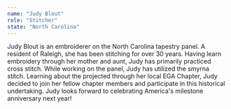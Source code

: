 ```yaml
---
name: "Judy Blout"
role: "Stitcher"
state: "North Carolina"
---
```


Judy Blout is an embroiderer on the North Carolina tapestry panel. A resident of Raleigh, she has been stitching for over 30 years. Having learn embroidery through her mother and aunt, Judy has primarily practiced cross stitch. While working on the panel, Judy has utilized the smyrna stitch. Learning about the projected through her local EGA Chapter, Judy decided to join her fellow chapter members and participate in this historical undertaking. Judy looks forward to celebrating America's milestone anniversary next year!